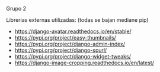 Grupo 2


Librerias externas utilizadas: (todas se bajan mediane pip)

- https://django-avatar.readthedocs.io/en/stable/
- https://pypi.org/project/easy-thumbnails/
- https://pypi.org/project/django-admin-index/
- https://pypi.org/project/django-spurl/
- https://pypi.org/project/django-widget-tweaks/
- https://django-image-cropping.readthedocs.io/en/latest/
